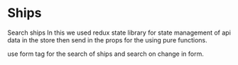 # Ships
Search ships
In this we used redux state library for state management of api data in the store then send in the props for the using pure functions.

use form tag for the search of ships and search on change in form.
